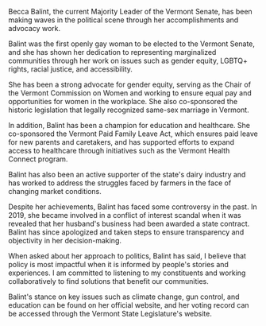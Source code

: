 Becca Balint, the current Majority Leader of the Vermont Senate, has been making waves in the political scene through her accomplishments and advocacy work.

Balint was the first openly gay woman to be elected to the Vermont Senate, and she has shown her dedication to representing marginalized communities through her work on issues such as gender equity, LGBTQ+ rights, racial justice, and accessibility.

She has been a strong advocate for gender equity, serving as the Chair of the Vermont Commission on Women and working to ensure equal pay and opportunities for women in the workplace. She also co-sponsored the historic legislation that legally recognized same-sex marriage in Vermont.

In addition, Balint has been a champion for education and healthcare. She co-sponsored the Vermont Paid Family Leave Act, which ensures paid leave for new parents and caretakers, and has supported efforts to expand access to healthcare through initiatives such as the Vermont Health Connect program.

Balint has also been an active supporter of the state's dairy industry and has worked to address the struggles faced by farmers in the face of changing market conditions.

Despite her achievements, Balint has faced some controversy in the past. In 2019, she became involved in a conflict of interest scandal when it was revealed that her husband's business had been awarded a state contract. Balint has since apologized and taken steps to ensure transparency and objectivity in her decision-making.

When asked about her approach to politics, Balint has said, I believe that policy is most impactful when it is informed by people's stories and experiences. I am committed to listening to my constituents and working collaboratively to find solutions that benefit our communities.

Balint's stance on key issues such as climate change, gun control, and education can be found on her official website, and her voting record can be accessed through the Vermont State Legislature's website.
